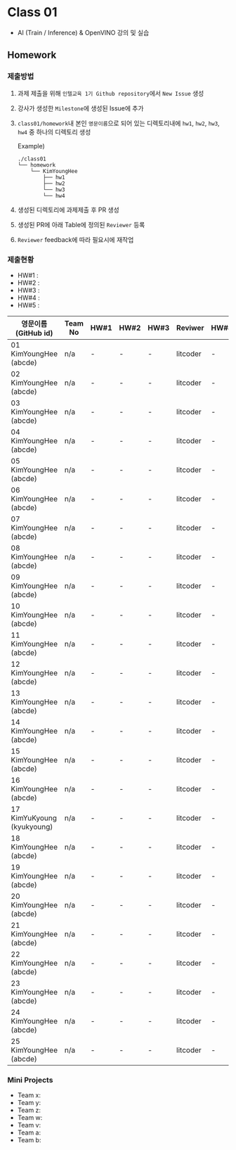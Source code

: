 # Class 01

* AI (Train / Inference) & OpenVINO 강의 및 실습

## Homework

### 제출방법

1. 과제 제출을 위해 `인텔교육 1기 Github repository`에서 `New Issue` 생성

2. 강사가 생성한 `Milestone`에 생성된 Issue에 추가 

3. `class01/homework`내 본인 `영문이름`으로 되어 있는 디렉토리내에 `hw1`, `hw2`, `hw3`, `hw4` 중 하나의 디렉토리 생성

    Example)
    ```
    ./class01
    └── homework
        └── KimYoungHee
            ├── hw1
            ├── hw2
            └── hw3
            └── hw4
    ```

4. 생성된 디렉토리에 과제제출 후 PR 생성

5. 생성된 PR에 아래 Table에 정의된 `Reviewer` 등록

6. `Reviewer` feedback에 따라 필요시에 재작업

### 제출현황

* HW#1 :
* HW#2 :
* HW#3 :
* HW#4 :
* HW#5 :

| 영문이름 (GitHub id)           | Team No | HW#1 | HW#2 | HW#3 | Reviwer | HW#4 | HW#5 | Reviewer |
|-------------------------------|---------|------|------|------|---------|------|------|----------|
| 01 KimYoungHee (abcde) | n/a | - | - | - | litcoder | - | - | - |
| 02 KimYoungHee (abcde) | n/a | - | - | - | litcoder | - | - | - |
| 03 KimYoungHee (abcde) | n/a | - | - | - | litcoder | - | - | - |
| 04 KimYoungHee (abcde) | n/a | - | - | - | litcoder | - | - | - |
| 05 KimYoungHee (abcde) | n/a | - | - | - | litcoder | - | - | - |
| 06 KimYoungHee (abcde) | n/a | - | - | - | litcoder | - | - | - |
| 07 KimYoungHee (abcde) | n/a | - | - | - | litcoder | - | - | - |
| 08 KimYoungHee (abcde) | n/a | - | - | - | litcoder | - | - | - |
| 09 KimYoungHee (abcde) | n/a | - | - | - | litcoder | - | - | - |
| 10 KimYoungHee (abcde) | n/a | - | - | - | litcoder | - | - | - |
| 11 KimYoungHee (abcde) | n/a | - | - | - | litcoder | - | - | - |
| 12 KimYoungHee (abcde) | n/a | - | - | - | litcoder | - | - | - |
| 13 KimYoungHee (abcde) | n/a | - | - | - | litcoder | - | - | - |
| 14 KimYoungHee (abcde) | n/a | - | - | - | litcoder | - | - | - |
| 15 KimYoungHee (abcde) | n/a | - | - | - | litcoder | - | - | - |
| 16 KimYoungHee (abcde) | n/a | - | - | - | litcoder | - | - | - |
| 17 KimYuKyoung (kyukyoung) | n/a | - | - | - | litcoder | - | - | - |
| 18 KimYoungHee (abcde) | n/a | - | - | - | litcoder | - | - | - |
| 19 KimYoungHee (abcde) | n/a | - | - | - | litcoder | - | - | - |
| 20 KimYoungHee (abcde) | n/a | - | - | - | litcoder | - | - | - |
| 21 KimYoungHee (abcde) | n/a | - | - | - | litcoder | - | - | - |
| 22 KimYoungHee (abcde) | n/a | - | - | - | litcoder | - | - | - |
| 23 KimYoungHee (abcde) | n/a | - | - | - | litcoder | - | - | - |
| 24 KimYoungHee (abcde) | n/a | - | - | - | litcoder | - | - | - |
| 25 KimYoungHee (abcde) | n/a | - | - | - | litcoder | - | - | - |

### Mini Projects

* Team x:
* Team y:
* Team z:
* Team w:
* Team v:
* Team a:
* Team b:

